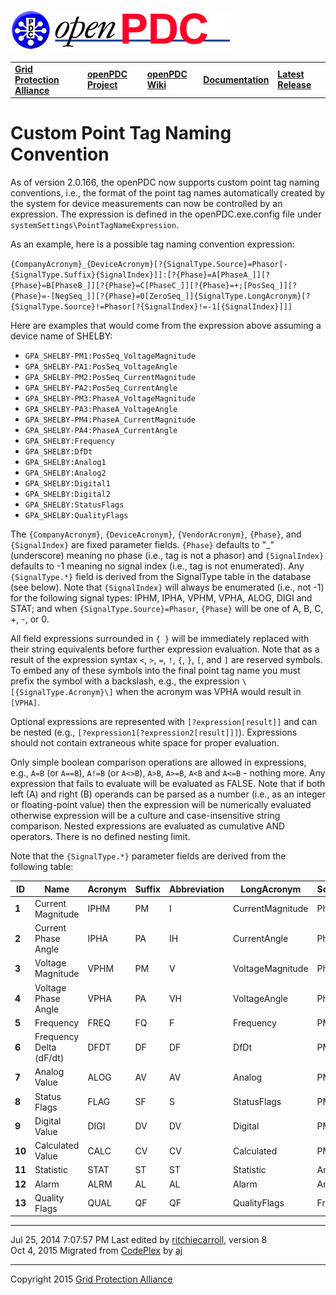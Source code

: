 [![The Open Source Phasor Data Concentrator](openPDC_Logo.png)](openPDC_Home.md "The Open Source Phasor Data Concentrator")

|   |   |   |   |   |
|---|---|---|---|---|
| **[Grid Protection Alliance](http://www.gridprotectionalliance.org "Grid Protection Alliance Home Page")** | **[openPDC Project](https://github.com/GridProtectionAlliance/openPDC "openPDC Project on GitHub")** | **[openPDC Wiki](openPDC_Home.md "openPDC Wiki Home Page")** | **[Documentation](openPDC_Documentation_Home.md "openPDC Documentation Home Page")** | **[Latest Release](https://github.com/GridProtectionAlliance/openPDC/releases "openPDC Releases Home Page")** |

# Custom Point Tag Naming Convention

As of version 2.0.166, the openPDC now supports custom point tag naming conventions, i.e., the format of the point tag names automatically created by the system for device measurements can now be controlled by an expression. The expression is defined in the openPDC.exe.config file under `systemSettings\PointTagNameExpression`.

As an example, here is a possible tag naming convention expression:

`{CompanyAcronym}_{DeviceAcronym}[?{SignalType.Source}=Phasor[-{SignalType.Suffix}{SignalIndex}]]:[?{Phase}=A[PhaseA_]][?{Phase}=B[PhaseB_]][?{Phase}=C[PhaseC_]][?{Phase}=+;[PosSeq_]][?{Phase}=-[NegSeq_]][?{Phase}=0[ZeroSeq_]]{SignalType.LongAcronym}[?{SignalType.Source}!=Phasor[?{SignalIndex}!=-1[{SignalIndex}]]]`

Here are examples that would come from the expression above assuming a device name of SHELBY:

- `GPA_SHELBY-PM1:PosSeq_VoltageMagnitude`
- `GPA_SHELBY-PA1:PosSeq_VoltageAngle`
- `GPA_SHELBY-PM2:PosSeq_CurrentMagnitude`
- `GPA_SHELBY-PA2:PosSeq_CurrentAngle`
- `GPA_SHELBY-PM3:PhaseA_VoltageMagnitude`
- `GPA_SHELBY-PA3:PhaseA_VoltageAngle`
- `GPA_SHELBY-PM4:PhaseA_CurrentMagnitude`
- `GPA_SHELBY-PA4:PhaseA_CurrentAngle`
- `GPA_SHELBY:Frequency`
- `GPA_SHELBY:DfDt`
- `GPA_SHELBY:Analog1`
- `GPA_SHELBY:Analog2`
- `GPA_SHELBY:Digital1`
- `GPA_SHELBY:Digital2`
- `GPA_SHELBY:StatusFlags`
- `GPA_SHELBY:QualityFlags`

The `{CompanyAcronym}`, `{DeviceAcronym}`, `{VendorAcronym}`, `{Phase}`, and `{SignalIndex}` are fixed parameter fields. `{Phase}` defaults to "_" (underscore) meaning no phase (i.e., tag is not a phasor) and `{SignalIndex}` defaults to -1 meaning no signal index (i.e., tag is not enumerated). Any `{SignalType.*}` field is derived from the SignalType table in the database (see below). Note that `{SignalIndex}` will always be enumerated (i.e., not -1) for the following signal types: IPHM, IPHA, VPHM, VPHA, ALOG, DIGI and STAT; and when `{SignalType.Source}=Phasor`, `{Phase}` will be one of A, B, C, +, -, or 0.

All field expressions surrounded in `{ }` will be immediately replaced with their string equivalents before further expression evaluation. Note that as a result of the expression syntax `<`, `>`, `=`, `!`, `{`, `}`, `[`, and `]` are reserved symbols. To embed any of these symbols into the final point tag name you must prefix the symbol with a backslash, e.g., the expression `\[{SignalType.Acronym}\]` when the acronym was VPHA would result in `[VPHA]`.

Optional expressions are represented with `[?expression[result]]` and can be nested (e.g., `[?expression1[?expression2[result]]]`). Expressions should not contain extraneous white space for proper evaluation.

Only simple boolean comparison operations are allowed in expressions, e.g., `A=B` (or `A==B`), `A!=B` (or `A<>B`), `A>B`, `A>=B`, `A<B` and `A<=B` - nothing more. Any expression that fails to evaluate will be evaluated as FALSE. Note that if both left (A) and right (B) operands can be parsed as a number (i.e., as an integer or floating-point value) then the expression will be numerically evaluated otherwise expression will be a culture and case-insensitive string comparison. Nested expressions are evaluated as cumulative AND operators. There is no defined nesting limit.
 
Note that the `{SignalType.*}` parameter fields are derived from the following table:

| **ID** | **Name** | **Acronym** | **Suffix** | **Abbreviation** | **LongAcronym** | **Source** | **EngineeringUnits** |
| ------ | -------- | ----------- | ---------- | ---------------- | --------------- | ---------- | -------------------- |
| **1** | Current Magnitude | IPHM | PM | I | CurrentMagnitude | Phasor | Amps |
| **2** | Current Phase Angle | IPHA | PA | IH | CurrentAngle | Phasor | Degrees |
| **3** | Voltage Magnitude | VPHM | PM | V | VoltageMagnitude | Phasor | Volts |
| **4** | Voltage Phase Angle | VPHA | PA | VH | VoltageAngle | Phasor | Degrees |
| **5** | Frequency | FREQ | FQ | F | Frequency | PMU | Hz |
| **6** | Frequency Delta (dF/dt) | DFDT | DF | DF | DfDt | PMU |    |
| **7** | Analog Value | ALOG | AV | AV | Analog | PMU |    |
| **8** | Status Flags | FLAG | SF | S | StatusFlags | PMU |    |
| **9** | Digital Value | DIGI | DV | DV | Digital | PMU |    |
| **10** | Calculated Value | CALC | CV | CV | Calculated | PMU |    |
| **11** | Statistic | STAT | ST | ST | Statistic | Any |    |
| **12** | Alarm | ALRM | AL | AL | Alarm | Any |    |
| **13** | Quality Flags | QUAL | QF | QF | QualityFlags | Frame |    |

---

Jul 25, 2014 7:07:57 PM Last edited by [ritchiecarroll](https://github.com/ritchiecarroll), version 8  
Oct 4, 2015 Migrated from [CodePlex](http://openpdc.codeplex.com/wikipage?title=Custom%20Point%20Tag%20Naming%20Convention) by [aj](https://github.com/ajstadlin)

---

Copyright 2015 [Grid Protection Alliance](http://www.gridprotectionalliance.org)

